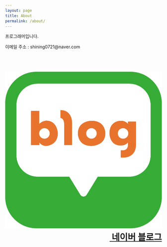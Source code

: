 ```yaml
---
layout: page
title: About
permalink: /about/
---
```


<p>프로그래머입니다.</p>

<p>이메일 주소 : shining0721@naver.com</p>
<br>
<h1><img src="/assets/Image/Blog-Image.png"><a href="https://blog.naver.com/shining0721" style="float:right;">&nbsp;네이버 블로그</a></h1>
<br>
